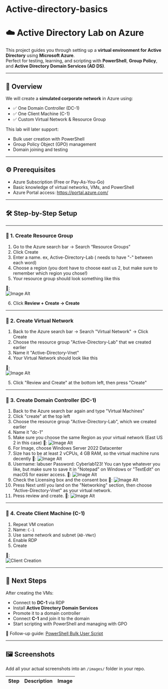 # Active-directory-basics

# ☁️ Active Directory Lab on Azure

This project guides you through setting up a **virtual environment for Active Directory** using **Microsoft Azure**.  
Perfect for testing, learning, and scripting with **PowerShell**, **Group Policy**, and **Active Directory Domain Services (AD DS)**.

---

## 🧠 Overview

We will create a **simulated corporate network** in Azure using:

- ✅ One Domain Controller (DC-1)
- ✅ One Client Machine (C-1)
- ✅ Custom Virtual Network & Resource Group

This lab will later support:
- Bulk user creation with PowerShell
- Group Policy Object (GPO) management
- Domain joining and testing

---

## ⚙️ Prerequisites

- Azure Subscription (Free or Pay-As-You-Go)
- Basic knowledge of virtual networks, VMs, and PowerShell
- Azure Portal access: https://portal.azure.com/

---

## 🛠️ Step-by-Step Setup

---

### 🔹 1. Create Resource Group

1. Go to the Azure search bar → Search “Resource Groups”
2. Click Create
3. Enter a name. ex, Active-Directory-Lab ( needs to have "-" between each word)
4. Choose a region (you dont have to choose east us 2, but make sure to remember which region you chose!)
5. Your resource group should look something like this

📸:  
![Image Alt](https://raw.githubusercontent.com/OmarITx/Active-directory-basics/140f8141a65a5c7efbdddf9ea1f9f334c2e92cd6/Screenshot%202025-06-29%20142439.png)

6. Click **Review + Create → Create**

---

### 🔹 2. Create Virtual Network

1. Back to the Azure search bar → Search "Virtual Network" → Click Create
2. Choose the resource group "Active-Directory-Lab" that we created earlier
3. Name it "Active-Directory-Vnet"
4. Your Virtual Network should look like this

📸:  
![Image Alt](https://github.com/OmarITx/Active-directory-basics/blob/main/Screenshot%202025-06-29%20171239.png?raw=true)

5. Click "Review and Create" at the bottom left, then press "Create"
---

### 🔹 3. Create Domain Controller (DC-1)

1. Back to the Azure search bar again and type "Virtual Machines"
2. Click "create" at the top left
3. Choose the resource group "Active-Directory-Lab", which we created earlier
4. Name it "dc-1"
5. Make sure you choose the same Region as your virtual network (East US 2 in this case)
📸:
![Image Alt](https://github.com/OmarITx/Active-directory-basics/blob/main/Screenshot%201.png?raw=true)
6. For Image, choose Windows Server  2022 Datacenter
7. Size has to be at least 2 vCPUs, 4 GB RAM, so the virtual machine runs decently
📸:
![Image Alt](https://github.com/OmarITx/Active-directory-basics/blob/main/Screenshot%202025-07-23%20115229.png?raw=true)
8. Username: labuser
   Password: Cyberlab123!
You can type whatever you like, but make sure to save it in "Notepad" on Windows or "TextEdit" on macOS for easier access.
📸:
![Image Alt](https://github.com/OmarITx/Active-directory-basics/blob/main/Screenshot%202025-07-22%20232311.png?raw=true)
9. Check the Licensing box and the consent box
📸:
![Image Alt](https://github.com/OmarITx/Active-directory-basics/blob/main/Screenshot%202025-07-22%20232338.png?raw=true)
10. Press Next until you land on the "Networking" section, then choose "Active-Directory-Vnet" as your virtual network.
11. Press review and create.
📸:
![Image Alt](https://github.com/OmarITx/Active-directory-basics/blob/main/Screenshot%202.png?raw=true)


---

### 🔹 4. Create Client Machine (C-1)

1. Repeat VM creation
2. Name: `C-1`
3. Use same network and subnet (`AD-VNet`)
4. Enable RDP
5. Create

📸:  
![Client Creation](images/04_client_create.png)

---

## 🚀 Next Steps

After creating the VMs:

- Connect to **DC-1** via RDP
- Install **Active Directory Domain Services**
- Promote it to a domain controller
- Connect **C-1** and join it to the domain
- Start scripting with PowerShell and managing with GPO

📘 Follow-up guide: [PowerShell Bulk User Script](link-to-your-next-page)

---

## 🖼️ Screenshots

Add all your actual screenshots into an `/images/` folder in your repo.

| Step | Description | Image |
|------|-------------|----
